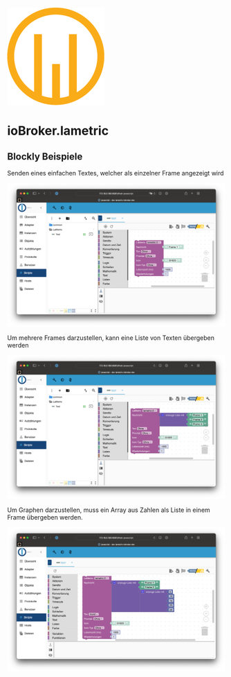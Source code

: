 ![Logo](../../admin/lametric.png)

# ioBroker.lametric

## Blockly Beispiele

Senden eines einfachen Textes, welcher als einzelner Frame angezeigt wird

![single frame](./img/blockly1.png)

Um mehrere Frames darzustellen, kann eine Liste von Texten übergeben werden

![multiple frames](./img/blockly2.png)

Um Graphen darzustellen, muss ein Array aus Zahlen als Liste in einem Frame übergeben werden.

![chart data frames](./img/blockly3.png)
